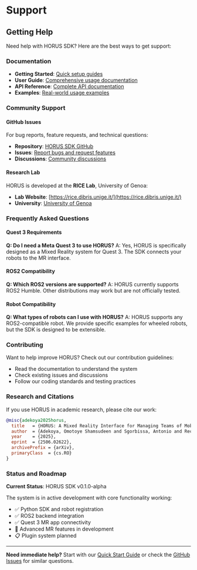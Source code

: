 # Support

## Getting Help

Need help with HORUS SDK? Here are the best ways to get support:

### Documentation
- **Getting Started**: [Quick setup guides](getting-started/index.md)
- **User Guide**: [Comprehensive usage documentation](user-guide/index.md)
- **API Reference**: [Complete API documentation](api/index.md)
- **Examples**: [Real-world usage examples](examples/index.md)

### Community Support

#### GitHub Issues
For bug reports, feature requests, and technical questions:
- **Repository**: [HORUS SDK GitHub](https://github.com/RICE-unige/horus_sdk)
- **Issues**: [Report bugs and request features](https://github.com/RICE-unige/horus_sdk/issues)
- **Discussions**: [Community discussions](https://github.com/RICE-unige/horus_sdk/discussions)

#### Research Lab
HORUS is developed at the **RICE Lab**, University of Genoa:
- **Lab Website**: [https://rice.dibris.unige.it/](https://rice.dibris.unige.it/)
- **University**: [University of Genoa](https://unige.it/en)

### Frequently Asked Questions

#### Quest 3 Requirements
**Q: Do I need a Meta Quest 3 to use HORUS?**
A: Yes, HORUS is specifically designed as a Mixed Reality system for Quest 3. The SDK connects your robots to the MR interface.

#### ROS2 Compatibility
**Q: Which ROS2 versions are supported?**
A: HORUS currently supports ROS2 Humble. Other distributions may work but are not officially tested.

#### Robot Compatibility
**Q: What types of robots can I use with HORUS?**
A: HORUS supports any ROS2-compatible robot. We provide specific examples for wheeled robots, but the SDK is designed to be extensible.

### Contributing

Want to help improve HORUS? Check out our contribution guidelines:
- Read the documentation to understand the system
- Check existing issues and discussions
- Follow our coding standards and testing practices

### Research and Citations

If you use HORUS in academic research, please cite our work:

```bibtex
@misc{adekoya2025horus,
  title   = {HORUS: A Mixed Reality Interface for Managing Teams of Mobile Robots},
  author  = {Adekoya, Omotoye Shamsudeen and Sgorbissa, Antonio and Recchiuto, Carmine T.},
  year    = {2025},
  eprint  = {2506.02622},
  archivePrefix = {arXiv},
  primaryClass  = {cs.RO}
}
```

### Status and Roadmap

**Current Status**: HORUS SDK v0.1.0-alpha

The system is in active development with core functionality working:
- ✅ Python SDK and robot registration
- ✅ ROS2 backend integration  
- ✅ Quest 3 MR app connectivity
- 🚧 Advanced MR features in development
- 📋 Plugin system planned

---

**Need immediate help?** Start with our [Quick Start Guide](getting-started/quickstart.md) or check the [GitHub Issues](https://github.com/RICE-unige/horus_sdk/issues) for similar questions.
